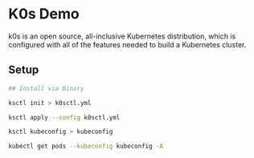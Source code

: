 # K0s Demo

k0s is an open source, all-inclusive Kubernetes distribution, which is configured with all of the features needed to build a Kubernetes cluster.

## Setup

```bash
## Install via Binary

ksctl init > k0sctl.yml

ksctl apply --config k0sctl.yml

ksctl kubeconfig > kubeconfig

kubectl get pods --kubeconfig kubeconfig -A
```
